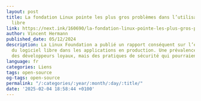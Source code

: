 ```yaml
---
layout: post
title: La fondation Linux pointe les plus gros problèmes dans l’utilisation du logiciel
  libre
link: https://next.ink/160690/la-fondation-linux-pointe-les-plus-gros-problemes-dans-lutilisation-du-logiciel-libre
author: Vincent Hermann
published_date: 05/12/2024
description: La Linux Foundation a publié un rapport conséquent sur l’état de l’utilisation
  du logiciel libre dans les applications en production. Une prévalence importante,
  des développeurs loyaux, mais des pratiques de sécurité qui pourraient être améliorées.
language: fr
categories: Liens
tags: open-source
og-tags: open-source
permalink: "/:categories/:year/:month/:day/:title/"
date: '2025-02-04 18:58:44 +0100'
---
```

